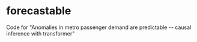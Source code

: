 # forecastable
Code for "Anomalies in metro passenger demand are predictable -- causal inference with transformer"
